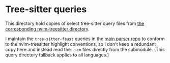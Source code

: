 # Tree-sitter queries

This directory hold copies of select tree-sitter query files from [the corresponding nvim-treesitter directory](https://github.com/nvim-treesitter/nvim-treesitter/tree/master/queries).

I maintain the `tree-sitter-faust` queries in the [main parser repo](https://github.com/khiner/tree-sitter-faust) to conform to the nvim-treesitter highlight conventions, so I don't keep a redundant copy here and instead read the `.scm` files directly from the submodule.
(This query directory fallback applies to all languages.)
